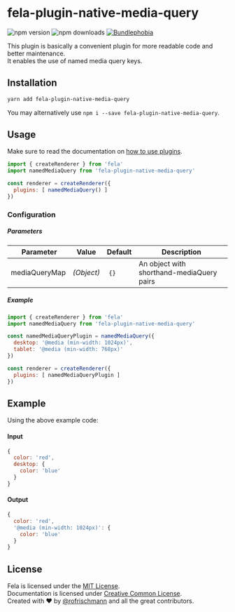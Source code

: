 # fela-plugin-native-media-query

<img alt="npm version" src="https://badge.fury.io/js/fela-plugin-native-media-query.svg"> <img alt="npm downloads" src="https://img.shields.io/npm/dm/fela-plugin-native-media-query.svg"> <a href="https://bundlephobia.com/result?p=fela-plugin-native-media-query@latest"><img alt="Bundlephobia" src="https://img.shields.io/bundlephobia/minzip/fela-plugin-native-media-query.svg"></a>

This plugin is basically a convenient plugin for more readable code and better maintenance.<br>
It enables the use of named media query keys.

## Installation
```sh
yarn add fela-plugin-native-media-query
```
You may alternatively use `npm i --save fela-plugin-native-media-query`.


## Usage
Make sure to read the documentation on [how to use plugins](http://fela.js.org/docs/advanced/Plugins.html).

```javascript
import { createRenderer } from 'fela'
import namedMediaQuery from 'fela-plugin-native-media-query'

const renderer = createRenderer({
  plugins: [ namedMediaQuery() ]
})
```

### Configuration
##### Parameters
| Parameter | Value | Default | Description |
| --- | --- | --- | --- |
| mediaQueryMap | *(Object)* | `{}` | An object with shorthand-mediaQuery pairs |

##### Example
```javascript
import { createRenderer } from 'fela'
import namedMediaQuery from 'fela-plugin-native-media-query'

const namedMediaQueryPlugin = namedMediaQuery({
  desktop: '@media (min-width: 1024px)',
  tablet: '@media (min-width: 768px)'
})

const renderer = createRenderer({
  plugins: [ namedMediaQueryPlugin ]
})
```

## Example
Using the above example code:

#### Input
```javascript
{
  color: 'red',
  desktop: {
    color: 'blue'
  }
}
```
#### Output
```javascript
{
  color: 'red',
  '@media (min-width: 1024px)': {
    color: 'blue'
  }
}
```

## License
Fela is licensed under the [MIT License](http://opensource.org/licenses/MIT).<br>
Documentation is licensed under [Creative Common License](http://creativecommons.org/licenses/by/4.0/).<br>
Created with ♥ by [@rofrischmann](http://rofrischmann.de) and all the great contributors.
